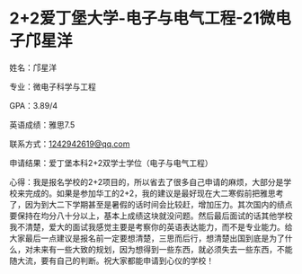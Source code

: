 # 2+2爱丁堡大学-电子与电气工程-21微电子邝星洋

姓名：邝星洋

专业：微电子科学与工程

GPA：3.89/4

英语成绩：雅思7.5

联系方式：[1242942619@qq.com](mailto:1242942619@qq.com)

申请结果：爱丁堡本科2+2双学士学位（电子与电气工程）

心得：我是报名学校的2+2项目的，所以省去了很多自己申请的麻烦，大部分是学校来完成的。如果是参加华工的2+2，我的建议是最好现在大二寒假前把雅思考了，因为到大二下学期甚至是暑假的话时间会比较赶，增加压力。其次国内的绩点要保持在均分八十分以上，基本上成绩这块就没问题。然后最后面试的话其他学校我不清楚，爱大的面试我感觉主要是考察你的英语表达能力，而不是专业能力。给大家最后一点建议是报名前一定要想清楚，三思而后行，想清楚出国到底是为了什么，对未来有一些大致的规划，因为想得到一些东西，就必须失去一些东西，不能随大流，要有自己的判断。祝大家都能申请到心仪的学校！
